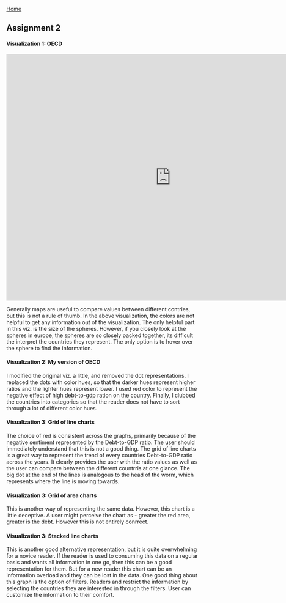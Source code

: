[Home](/README.md)

## Assignment 2

#### Visualization 1: OECD

<iframe src="https://data.oecd.org/chart/6vmV" width="860" height="645" style="border: 0" mozallowfullscreen="true" webkitallowfullscreen="true" allowfullscreen="true">
  <a href="https://data.oecd.org/chart/6vmV" target="_blank">
    OECD Chart: General government debt, Total, % of GDP, Annual, 2020
  </a>
</iframe>

Generally maps are useful to compare values between different contries, but this is not a rule of thumb. In the above visualization, the colors are not helpful to get any information out of the visualization. The only helpful part in this viz. is the size of the spheres. However, if you closely look at the spheres in europe, the spheres are so closely packed together, its difficult the interpret the countries they represent. The only option is to hover over the sphere to find the information. 

#### Visualization 2: My version of OECD

<div class="flourish-embed flourish-map" data-src="visualisation/7682280"><script src="https://public.flourish.studio/resources/embed.js"></script></div>

I modified the original viz. a little, and removed the dot representations. I replaced the dots with color hues, so that the darker hues represent higher ratios and the lighter hues represent lower. I used red color to represent the negative effect of high debt-to-gdp ration on the country. Finally, I clubbed the countries into categories so that the reader does not have to sort through a lot of different color hues. 

#### Visualization 3: Grid of line charts

<div class="flourish-embed flourish-chart" data-src="visualisation/7678104"><script src="https://public.flourish.studio/resources/embed.js"></script></div>

The choice of red is consistent across the graphs, primarily because of the negative sentiment represented by the Debt-to-GDP ratio. The user should immediately understand that this is not a good thing. The grid of line charts is a great way to represent the trend of every countries Debt-to-GDP ratio across the years. It clearly provides the user with the ratio values as well as the user can compare between the different countrris at one glance. The big dot at the end of the lines is analogous to the head of the worm, which represents where the line is moving towards.

#### Visualization 3: Grid of area charts

<div class="flourish-embed flourish-chart" data-src="visualisation/7682413"><script src="https://public.flourish.studio/resources/embed.js"></script></div>

This is another way of representing the same data. However, this chart is a little deceptive. A user might perceive the chart as - greater the red area, greater is the debt. However this is not entirely conrrect.

#### Visualization 3: Stacked line charts

<div class="flourish-embed flourish-chart" data-src="visualisation/7688791"><script src="https://public.flourish.studio/resources/embed.js"></script></div>

This is another good alternative representation, but it is quite overwhelming for a novice reader. If the reader is used to consuming this data on a regular basis and wants all information in one go, then this can be a good representation for them. But for a new reader this chart can be an information overload and they can be lost in the data. 
One good thing about this graph is the option of filters. Readers and restrict the information by selecting the countries they are interested in through the filters. User can customize the information to their comfort.

